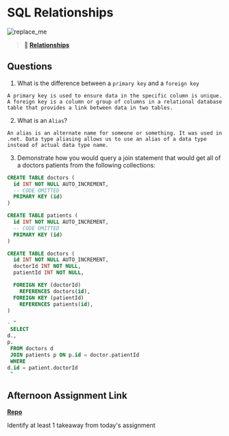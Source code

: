 # SQL Relationships

![replace_me](https://codeworks.blob.core.windows.net/public/assets/img/illustrations/placeholder.svg)

> **📖 [Relationships](https://codeworksacademy.com/fs-student-guide/resources/wk11/02-MySQL-Relationships)**

## Questions

1. What is the difference between a `primary key` and a `foreign key`
```
A primary key is used to ensure data in the specific column is unique. A foreign key is a column or group of columns in a relational database table that provides a link between data in two tables.
```

2. What is an `Alias`?
```
An alias is an alternate name for someone or something. It was used in .net. Data type aliasing allows us to use an alias of a data type instead of actual data type name.
```

3. Demonstrate how you would query a join statement that would get all of a doctors patients from the following collections:

```SQL
CREATE TABLE doctors (
  id INT NOT NULL AUTO_INCREMENT,
  -- CODE OMITTED
  PRIMARY KEY (id)
)

CREATE TABLE patients (
  id INT NOT NULL AUTO_INCREMENT,
  -- CODE OMITTED
  PRIMARY KEY (id)
)

CREATE TABLE doctors (
  id INT NOT NULL AUTO_INCREMENT,
  doctorId INT NOT NULL,
  patientId INT NOT NULL,

  FOREIGN KEY (doctorId)
    REFERENCES doctors(id),
  FOREIGN KEY (patientId)
    REFERENCES patients(id),
)

- "
 SELECT
d.,
p.
 FROM doctors d
 JOIN patients p ON p.id = doctor.patientId
 WHERE 
d.id = patient.doctorId
 "

```

## Afternoon Assignment Link

**[Repo](https://github.com/TriLe1122/<ASSIGNMENT_REPO>)**

Identify at least 1 takeaway from today's assignment
